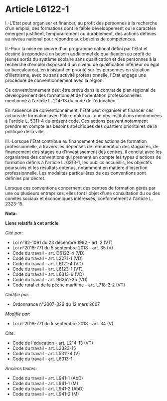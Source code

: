 # Article L6122-1

I.-L'Etat peut organiser et financer, au profit des personnes à la recherche d'un emploi, des formations dont le faible
développement ou le caractère émergent justifient, temporairement ou durablement, des actions définies au niveau national
pour répondre aux besoins de compétences. 

II.-Pour la mise en œuvre d'un programme national défini par l'Etat et destiné à répondre à un besoin additionnel de
qualification au profit de jeunes sortis du système scolaire sans qualification et des personnes à la recherche d'emploi
disposant d'un niveau de qualification inférieur ou égal au baccalauréat, en insistant en priorité sur les personnes en
situation d'illettrisme, avec ou sans activité professionnelle, l'Etat engage une procédure de conventionnement avec la
région. 

Ce conventionnement peut être prévu dans le contrat de plan régional de développement des formations et de l'orientation
professionnelles mentionné à l'article L. 214-13 du code de l'éducation. 

En l'absence de conventionnement, l'Etat peut organiser et financer ces actions de formation avec Pôle emploi ou l'une des
institutions mentionnées à l'article L. 5311-4 du présent code. Ces actions peuvent notamment prendre en compte les besoins
spécifiques des quartiers prioritaires de la politique de la ville. 

III.-Lorsque l'Etat contribue au financement des actions de formation professionnelle, à travers les dépenses de rémunération
des stagiaires, de financement des stages ou d'investissement des centres, il conclut avec les organismes des conventions qui
prennent en compte les types d'actions de formation définis à l'article L. 6313-1, les publics accueillis, les objectifs
poursuivis et les résultats obtenus, notamment en matière d'insertion professionnelle. Les modalités particulières de ces
conventions sont définies par décret. 

Lorsque ces conventions concernent des centres de formation gérés par une ou plusieurs entreprises, elles font l'objet d'une
consultation du ou des comités sociaux et économiques intéressés, conformément à l'article L. 2323-15.

**Nota:**



**Liens relatifs à cet article**

_Cité par_:

  - Loi n°82-1091 du 23 décembre 1982 - art. 2 (VT)
  - Loi n°2018-771 du 5 septembre 2018 - art. 35 (V)
  - Code du travail - art. D6122-4 (VD)
  - Code du travail - art. L2271-1 (VD)
  - Code du travail - art. L6121-4 (VD)
  - Code du travail - art. L6123-1 (VT)
  - Code du travail - art. L6313-6 (VD)
  - Code du travail - art. R6352-35 (VD)
  - Code rural et de la pêche maritime - art. L718-2-2 (VT)

_Codifié par_:

  - Ordonnance n°2007-329 du 12 mars 2007

_Modifié par_:

  - Loi n°2018-771 du 5 septembre 2018 - art. 34 (V)

_Cite_:

  - Code de l'éducation - art. L214-13 (VT)
  - Code du travail - art. L2323-15
  - Code du travail - art. L5311-4 (V)
  - Code du travail - art. L6313-1

_Anciens textes_:

  - Code du travail - art. L941-1 (AbD)
  - Code du travail - art. L941-1 (M)
  - Code du travail - art. L941-2 (AbD)
  - Code du travail - art. L941-2 (M)
